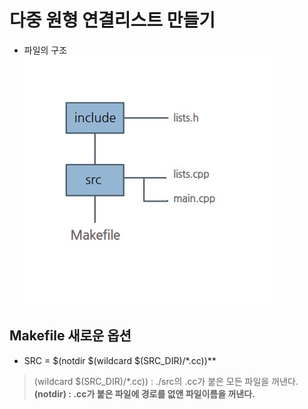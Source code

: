 # 다중 원형 연결리스트 만들기
 - 파일의 구조<br>
 ![structure](./img/structure.jpg)
## Makefile 새로운 옵션<br>
 - SRC = $(notdir $(wildcard $(SRC_DIR)/*.cc))** 
 > (wildcard $(SRC_DIR)/*.cc)) : ./src의 .cc가 붙은 모든 파일을 꺼낸다.**<br>
 > (notdir) : .cc가 붙은 파일에 경로를 없앤 파일이름을 꺼낸다.**<br>
